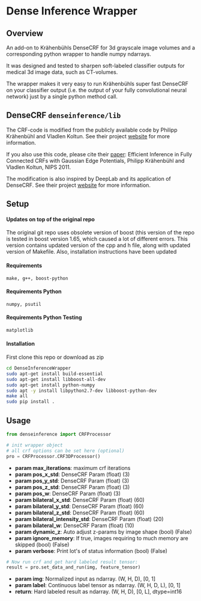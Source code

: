 # Dense Inference Wrapper

## Overview
An add-on to Krähenbühls DenseCRF for 3d grayscale image volumes and a corresponding python wrapper to handle numpy ndarrays.

It was designed and tested to sharpen soft-labeled classifier outputs for medical 3d image data, such as CT-volumes.

The wrapper makes it very easy to run Krähenbühls super fast DenseCRF on your classifier output (i.e. the output of your fully convolutional neural network) just by a single python method call.

## DenseCRF ``denseinference/lib``
The CRF-code is modified from the publicly available code by Philipp Krähenbühl and Vladlen Koltun.
See their project [website](http://www.philkr.net/home/densecrf) for more information.

If you also use this code, please cite their [paper](http://googledrive.com/host/0B6qziMs8hVGieFg0UzE0WmZaOW8/papers/densecrf.pdf):
Efficient Inference in Fully Connected CRFs with Gaussian Edge Potentials, Philipp Krähenbühl and Vladlen Koltun, NIPS 2011.

The modification is also inspired by DeepLab and its application of DenseCRF. See their project [website](https://bitbucket.org/deeplab/deeplab-public)
for more information.

## Setup

#### Updates on top of the original repo
The original git repo uses obsolete version of boost (this version of the repo is tested in boost version 1.65, which caused a lot of different errors. This version contains updated version of the cpp and h file, along with updated version of Makefile. Also, installation instructions have been updated

#### Requirements

```
make, g++, boost-python
```

#### Requirements Python
```
numpy, psutil
```

#### Requirements Python Testing
```sh
matplotlib
```

#### Installation
First clone this repo or download as zip
```bash
cd DenseInferenceWrapper
sudo apt-get install build-essential
sudo apt-get install libboost-all-dev
sudo apt-get install python-numpy
sudo apt -y install libpython2.7-dev libboost-python-dev
make all
sudo pip install .
```

## Usage

```python
from denseinference import CRFProcessor

# init wrapper object
# all crf options can be set here (optional)
pro = CRFProcessor.CRF3DProcessor()
```

- **param max_iterations**: maximum crf iterations  
- **param pos_x_std**: DenseCRF Param (float) (3)  
- **param pos_y_std**: DenseCRF Param (float) (3)  
- **param pos_z_std**: DenseCRF Param (float) (3)  
- **param pos_w**: DenseCRF Param (float) (3)  
- **param bilateral_x_std**: DenseCRF Param (float) (60)  
- **param bilateral_y_std**: DenseCRF Param (float) (60)  
- **param bilateral_z_std**: DenseCRF Param (float) (60)  
- **param bilateral_intensity_std**: DenseCRF Param (float) (20)  
- **param bilateral_w**: DenseCRF Param (float) (10)  
- **param dynamic_z**: Auto adjust z-params by image shape (bool) (False)  
- **param ignore_memory**: If true, images requiring to much memory are skipped (bool) (False)  
- **param verbose**: Print lot's of status information (bool) (False)  

```python
# Now run crf and get hard labeled result tensor:
result = pro.set_data_and_run(img, feature_tensor)
```

- **param img**: Normalized input as ndarray. (W, H, D), [0, 1]  
- **param label**: Continuous label tensor as ndarray. (W, H, D, L), [0, 1]  
- **return**: Hard labeled result as ndarray. (W, H, D), [0, L], dtype=int16  
